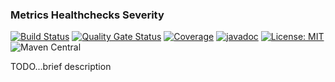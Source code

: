 ### Metrics Healthchecks Severity

[![Build Status](https://travis-ci.com/kiwiproject/metrics-healthchecks-severity.svg?branch=master)](https://travis-ci.com/kiwiproject/metrics-healthchecks-severity)
[![Quality Gate Status](https://sonarcloud.io/api/project_badges/measure?project=kiwiproject_metrics-healthchecks-severity&metric=alert_status)](https://sonarcloud.io/dashboard?id=kiwiproject_metrics-healthchecks-severity)
[![Coverage](https://sonarcloud.io/api/project_badges/measure?project=kiwiproject_metrics-healthchecks-severity&metric=coverage)](https://sonarcloud.io/dashboard?id=kiwiproject_metrics-healthchecks-severity)
[![javadoc](https://javadoc.io/badge2/org.kiwiproject/metrics-healthchecks-severity/javadoc.svg)](https://javadoc.io/doc/org.kiwiproject/metrics-healthchecks-severity)
[![License: MIT](https://img.shields.io/badge/License-MIT-blue.svg)](https://opensource.org/licenses/MIT)
![Maven Central](https://img.shields.io/maven-central/v/org.kiwiproject/metrics-healthchecks-severity)

TODO...brief description
